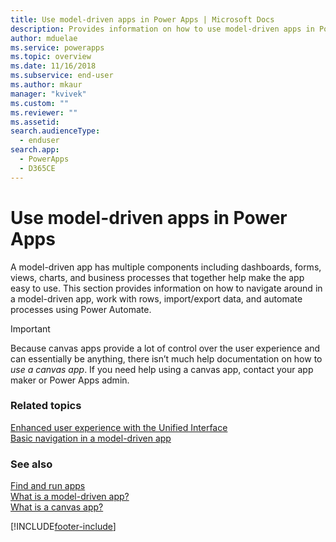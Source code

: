 ```yaml
---
title: Use model-driven apps in Power Apps | Microsoft Docs
description: Provides information on how to use model-driven apps in Power Apps.
author: mduelae
ms.service: powerapps
ms.topic: overview
ms.date: 11/16/2018
ms.subservice: end-user
ms.author: mkaur
manager: "kvivek"
ms.custom: ""
ms.reviewer: ""
ms.assetid: 
search.audienceType: 
  - enduser
search.app: 
  - PowerApps
  - D365CE
---
```


# Use model-driven apps in Power Apps

A model-driven app has multiple components including dashboards, forms, views, charts, and business processes that together help make the app easy to use. This section provides information on how to navigate around in a model-driven app, work with rows, import/export data, and automate processes using Power Automate. 

> [!IMPORTANT]
> Because canvas apps provide a lot of control over the user experience and can essentially be anything, there isn’t much help documentation on how to *use a canvas app*. If you need help using a canvas app, contact your app maker or Power Apps admin.

### Related topics

[Enhanced user experience with the Unified Interface](unified-interface.md)<br/>
[Basic navigation in a model-driven app](navigation.md)

### See also

[Find and run apps](index.md)<br/>
[What is a model-driven app?](../maker/model-driven-apps/model-driven-app-overview.md)<br/>
[What is a canvas app?](../maker/canvas-apps/getting-started.md)



[!INCLUDE[footer-include](../includes/footer-banner.md)]